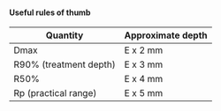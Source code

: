 #### Useful rules of thumb

| Quantity         | Approximate depth |
|------------------|--------------|
| Dmax |				E x 2 mm |
| R90% (treatment depth)|	E x 3 mm |
| R50% |					E x 4 mm |
| Rp	(practical range)|		E x 5 mm |
